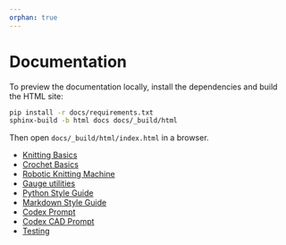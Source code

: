 ```yaml
---
orphan: true
---
```


# Documentation

To preview the documentation locally, install the dependencies and build the HTML site:

```bash
pip install -r docs/requirements.txt
sphinx-build -b html docs docs/_build/html
```

Then open `docs/_build/html/index.html` in a browser.

- [Knitting Basics](knitting-basics.md)
- [Crochet Basics](crochet-basics.md)
- [Robotic Knitting Machine](robotic-knitting-machine.md)
- [Gauge utilities](gauge.md)
- [Python Style Guide](styleguides/python.md)
- [Markdown Style Guide](styleguides/markdown.md)
- [Codex Prompt](prompts-codex.md)
- [Codex CAD Prompt](prompts-codex-cad.md)
- [Testing](testing.md)
